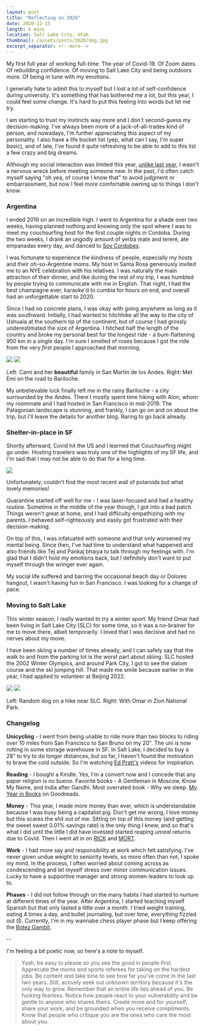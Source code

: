 ```yaml
---
layout: post
title: "Reflecting on 2020"
date: 2020-12-15
length: 6 mins
location: Salt Lake City, Utah
thumbnail: /assets/posts/2020/dog.jpg
excerpt_separator: <!--more-->
---
```


My first full year of working full-time. The year of Covid-19. Of Zoom dates. Of rebuilding confidence. Of moving to Salt Lake City and being outdoors more. Of being in tune with my emotions.

I generally hate to admit this to myself but I lost a lot of self-confidence during university. It's something that has bothered me a lot, but this year, I could feel some change. It's hard to put this feeling into words but let me try.

I am starting to trust my instincts way more and I don't second-guess my decision-making. I've always been more of a jack-of-all-trades kind of person, and nowadays, I'm further appreciating this aspect of my personality. I also have a life bucket list (yep, what can I say, I'm super _basic_), and of late, I've found it quite refreshing to be able to add to this list a few crazy and big dreams.

Although my social interaction was limited this year, [unlike last year](/2019/12/18/year-in-review/#changelog), I wasn't a nervous wreck before meeting someone new. In the past, I'd often catch myself saying "oh yea, of course I know that" to avoid judgment or embarrassment, but now I feel more comfortable owning up to things I don't know.

### Argentina

I ended 2019 on an incredible high. I went to Argentina for a shade over two weeks, having planned nothing and knowing only the spot where I was to meet my couchsurfing host for the first couple nights in Cordoba. During the two weeks, I drank an ungodly amount of yerba mate and tereré, ate empanadas every day, and danced to [Soy Cordobes](https://www.youtube.com/watch?v=JVv08IZVMEg&ab_channel=gaabrielgarciia).

I was fortunate to experience the kindness of people, especially my hosts and their oh-so-Argentine moms. My host in Santa Rosa generously invited me to an NYE celebration with his relatives. I was naturally the main attraction of their dinner, and like during the rest of my trip, I was humbled by people trying to communicate with me in English. That night, I had the best champagne ever, karaoke'd to cumbia for hours on end, and overall had an unforgettable start to 2020.

Since I had no concrete plans, I was okay with going anywhere as long as it was southward. Initially, I had wanted to hitchhike all the way to the city of Ushuaia at the southern tip of the continent, but of course I had grossly underestimated the size of Argentina. I hitched half the length of the country and broke my personal best for the longest ride - a bum-flattening 950 km in a single day. I'm sure I smelled of roses because I got the ride from the very _first_ people I approached that morning.

<div class="post-image post-image--split">
    <img src="{{ site.url }}/assets/posts/2020/cami.jpg"/>
    <img src="{{ site.url }}/assets/posts/2020/emi.jpg"/>
    <p class="post-image-caption">Left: Cami and her <b>beautiful</b> family in San Martin de los Andes. Right: Met Emi on the road to Bariloche.</p>
</div>

My unbelievable luck finally left me in the rainy Bariloche - a city surrounded by the Andes. There I mostly spent time hiking with Alon, whom my roommate and I had hosted in San Francisco in mid-2019. The Patagonian landscape is stunning, and frankly, I can go on and on about the trip, but I'll leave the details for another blog. Raring to go back already.

### Shelter-in-place in SF

Shortly afterward, Covid hit the US and I learned that Couchsurfing might go under. Hosting travelers was truly one of the highlights of my SF life, and I'm sad that I may not be able to do that for a long time.

<div class="post-image">
    <img src="{{ site.url }}/assets/posts/2020/wall.jpg"/>
    <p class="post-image-caption">Unfortunately, couldn't find the most recent wall of polaroids but what lovely memories!</p>
</div>

Quarantine started off well for me - I was laser-focused and had a healthy routine. Sometime in the middle of the year though, I got into a bad patch. Things weren't great at home, and I had difficulty empathizing with my parents. I behaved self-righteously and easily got frustrated with their decision-making.

On top of this, I was infatuated with someone and that only worsened my mental being. Since then, I've had time to understand what happened and also friends like Tej and Pankaj bhaiya to talk through my feelings with. I'm glad that I didn't hold my emotions back, but I definitely don't want to put myself through the wringer ever again.

My social life suffered and barring the occasional beach day or Dolores hangout, I wasn't having fun in San Francisco. I was looking for a change of pace.

### Moving to Salt Lake

This winter season, I really wanted to try a winter sport. My friend Omar had been living in Salt Lake City (SLC) for some time, so it was a no-brainer for me to move there, albeit temporarily. I loved that I was decisive and had no nerves about my move.

I have been skiing a number of times already, and I can safely say that the walk to and from the parking lot is the worst part about skiing. SLC hosted the 2002 Winter Olympics, and around Park City, I got to see the slalom course and the ski jumping hill. That made me smile because earlier in the year, I had applied to volunteer at Beijing 2022.

<div class="post-image post-image--split">
    <img src="{{ site.url }}/assets/posts/2020/dog.jpg"/>
    <img src="{{ site.url }}/assets/posts/2020/omar.jpg"/>
    <p class="post-image-caption">Left: Random dog on a hike near SLC. Right: With Omar in Zion National Park.</p>
</div>

### Changelog

**Unicycling** - I went from being unable to ride more than two blocks to riding over 10 miles from San Francisco to San Bruno on my 20". The uni is now rotting in some storage warehouse in SF. In Salt Lake, I decided to buy a 28" to try to do longer distances, but so far, I haven't found the motivation to brave the cold outside. So I'm watching [Ed Pratt's](https://www.youtube.com/user/worldunicycletour) videos for inspiration.

**Reading** - I bought a Kindle. Yes, I'm a convert now and I concede that any paper religion is no bueno. Favorite books - A Gentleman in Moscow, Know My Name, and India after Gandhi. Most overrated book - Why we sleep. [My Year in Books](https://www.goodreads.com/user/year_in_books/2020/58358266) on Goodreads.

**Money** - This year, I made more money than ever, which is understandable because I was busy being a capitalist pig. Don't get me wrong, I love money but this scares the shit out of me. Sitting on top of this money (and getting the sweet sweet 0.01% savings rate) is the only thing I knew, and so that's what I did until the little I did have invested started reaping _unreal_ returns due to Covid. Then I went all in on [RICK](https://finance.yahoo.com/quote/RICK/) and [MORT](https://finance.yahoo.com/quote/MORT/).

**Work** - I had more say and responsibility at work which felt satisfying. I've never given undue weight to seniority levels, so more often than not, I spoke my mind. In the process, I often worried about coming across as condescending and let myself stress over minor communication issues. Lucky to have a supportive manager and strong women leaders to look up to.

**Phases** - I did not follow through on the many habits I had started to nurture at different times of the year. After Argentina, I started teaching myself Spanish but that only lasted a little over a month. I tried weight training, eating 4 times a day, and bullet journaling, but over time, everything fizzled out 😞. Currently, I'm in my wannabe chess player phase but I keep offering the [Botez Gambit](https://www.youtube.com/watch?v=S6b-c2BUwXw).

--

I'm feeling a bit poetic now, so here's a note to myself.

> Yash, be easy to please so you see the good in people first. Appreciate the moms and sports referees for taking on the hardest jobs. Be content and take time to see how far you've come in the last two years. Still, actively seek out unknown territory because it's the only way to grow. Remember that an entire life lies ahead of you. Be fucking fearless. Notice how people react to your vulnerability and be gentle to anyone who shares theirs. Create more and for yourself, share your work, and be grounded when you receive compliments. Know that people who critique you are the ones who care the most about you.
